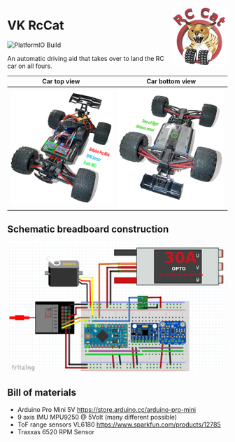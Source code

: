 <a href="#"><img src="images/logo.png" width="128" height="135" align="right"/></a>

# VK RcCat

![PlatformIO Build](https://github.com/VK/PrivateCat/workflows/PlatformIO%20Build/badge.svg)

An automatic driving aid that takes over to land the RC car on all fours.


Car top view             |  Car bottom view
:-----------------------:|:-------------------------------:
![](images/car_top.png)  |  ![](images/car_bottom.png)

## Schematic breadboard construction
![](images/sketch.png)


## Bill of materials
* Arduino Pro Mini 5V
  https://store.arduino.cc/arduino-pro-mini
* 9 axis IMU MPU9250 @ 5Volt
  (many different possible)
* ToF range sensors VL6180
  https://www.sparkfun.com/products/12785
* Traxxas 6520 RPM Sensor
